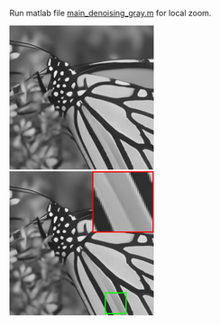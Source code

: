 

Run matlab file [main_denoising_gray.m](matlab/main_denoising_gray.m) for local zoom.

<img src="matlab/denoising_gray/05_drunet_2731.png" width="256px"/> <img src="matlab/denoising_gray_results/05_drunet_2731.png" width="256px"/>




